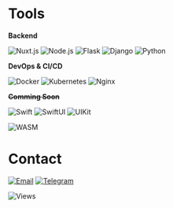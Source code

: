 # Tools

**Backend**  

![Nuxt.js](https://img.shields.io/badge/-Nuxt.js-00DC82?logo=nuxt.js&logoColor=white&style=for-the-badge)
![Node.js](https://img.shields.io/badge/-Node.js-339933?logo=node.js&logoColor=white&style=for-the-badge)
![Flask](https://img.shields.io/badge/-Flask-000000?logo=flask&logoColor=white&style=for-the-badge)
![Django](https://img.shields.io/badge/-Django-092E20?logo=django&logoColor=white&style=for-the-badge)
![Python](https://img.shields.io/badge/-Python-3776AB?logo=python&logoColor=white&style=for-the-badge)

**DevOps & CI/CD**  

![Docker](https://img.shields.io/badge/-Docker-2496ED?logo=docker&logoColor=white&style=for-the-badge)
![Kubernetes](https://img.shields.io/badge/-Kubernetes-326CE5?logo=kubernetes&logoColor=white&style=for-the-badge)
![Nginx](https://img.shields.io/badge/-Nginx-269539?logo=nginx&logoColor=white&style=for-the-badge)  

**~~Comming Soon~~**

![Swift](https://img.shields.io/badge/Swift-F05138?style=for-the-badge&logo=swift&logoColor=white)
![SwiftUI](https://img.shields.io/badge/SwiftUI-2563EB?style=for-the-badge&logo=swift&logoColor=white)
![UIKit](https://img.shields.io/badge/UIKit-2A8DFF?style=for-the-badge&logo=apple&logoColor=white)

![WASM](https://img.shields.io/badge/WASM-654FF0?style=for-the-badge&logo=webassembly&logoColor=white)

# Contact

[![Email](https://img.shields.io/badge/Email-D14836?style=for-the-badge&logo=gmail&logoColor=white)](mailto:mabykar@gmail.com)
[![Telegram](https://img.shields.io/badge/Telegram-2CA5E0?style=for-the-badge&logo=telegram&logoColor=white)](https://t.me/mabykar)

![Views](https://komarev.com/ghpvc/?username=widelumen&style=for-the-badge)
